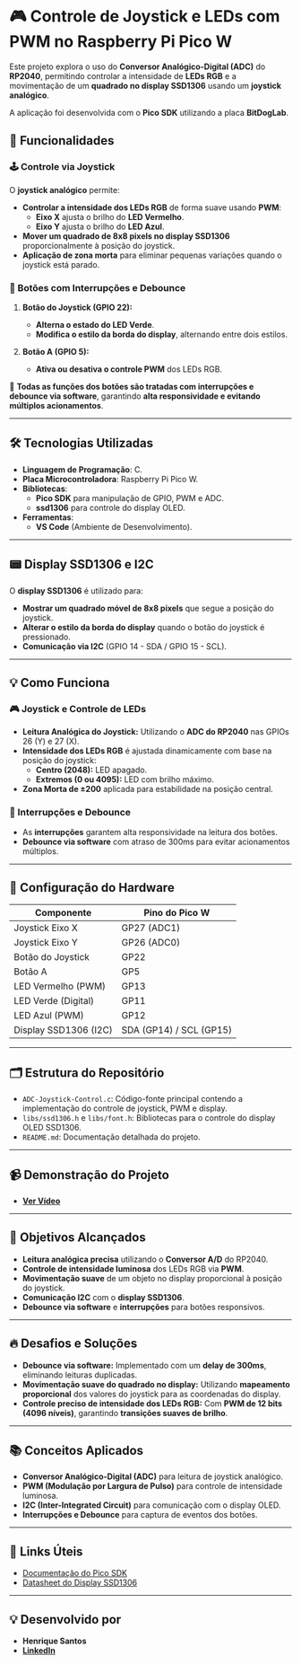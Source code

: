 # 🎮 Controle de Joystick e LEDs com PWM no Raspberry Pi Pico W  

Este projeto explora o uso do **Conversor Analógico-Digital (ADC)** do **RP2040**, permitindo controlar a intensidade de **LEDs RGB** e a movimentação de um **quadrado no display SSD1306** usando um **joystick analógico**.  

A aplicação foi desenvolvida com o **Pico SDK** utilizando a placa **BitDogLab**.  

## 🚀 Funcionalidades  

### 🕹️ Controle via Joystick  
O **joystick analógico** permite:  
- **Controlar a intensidade dos LEDs RGB** de forma suave usando **PWM**:  
  - **Eixo X** ajusta o brilho do **LED Vermelho**.  
  - **Eixo Y** ajusta o brilho do **LED Azul**.  
- **Mover um quadrado de 8x8 pixels no display SSD1306** proporcionalmente à posição do joystick.  
- **Aplicação de zona morta** para eliminar pequenas variações quando o joystick está parado.  

### 🔘 Botões com Interrupções e Debounce  
1. **Botão do Joystick (GPIO 22):**  
   - **Alterna o estado do LED Verde**.  
   - **Modifica o estilo da borda do display**, alternando entre dois estilos.  

2. **Botão A (GPIO 5):**  
   - **Ativa ou desativa o controle PWM** dos LEDs RGB.  

🔄 **Todas as funções dos botões são tratadas com interrupções e debounce via software**, garantindo **alta responsividade e evitando múltiplos acionamentos**.  

---

## 🛠️ Tecnologias Utilizadas  

- **Linguagem de Programação**: C.  
- **Placa Microcontroladora**: Raspberry Pi Pico W.  
- **Bibliotecas**:  
  - **Pico SDK** para manipulação de GPIO, PWM e ADC.  
  - **ssd1306** para controle do display OLED.  
- **Ferramentas**:  
  - **VS Code** (Ambiente de Desenvolvimento).  

---

## 📟 Display SSD1306 e I2C  

O **display SSD1306** é utilizado para:  
- **Mostrar um quadrado móvel de 8x8 pixels** que segue a posição do joystick.  
- **Alterar o estilo da borda do display** quando o botão do joystick é pressionado.  
- **Comunicação via I2C** (GPIO 14 - SDA / GPIO 15 - SCL).  

---

## 💡 Como Funciona  

### 🎮 Joystick e Controle de LEDs  
- **Leitura Analógica do Joystick:** Utilizando o **ADC do RP2040** nas GPIOs 26 (Y) e 27 (X).  
- **Intensidade dos LEDs RGB** é ajustada dinamicamente com base na posição do joystick:  
  - **Centro (2048):** LED apagado.  
  - **Extremos (0 ou 4095):** LED com brilho máximo.  
- **Zona Morta de ±200** aplicada para estabilidade na posição central.  

### 🔘 Interrupções e Debounce  
- As **interrupções** garantem alta responsividade na leitura dos botões.  
- **Debounce via software** com atraso de 300ms para evitar acionamentos múltiplos.  

---

## 🔌 Configuração do Hardware  

| Componente           | Pino do Pico W |  
|----------------------|----------------|  
| Joystick Eixo X      | GP27 (ADC1)    |  
| Joystick Eixo Y      | GP26 (ADC0)    |  
| Botão do Joystick    | GP22           |  
| Botão A              | GP5            |  
| LED Vermelho (PWM)   | GP13           |  
| LED Verde (Digital)  | GP11           |  
| LED Azul (PWM)       | GP12           |  
| Display SSD1306 (I2C)| SDA (GP14) / SCL (GP15) |  

---

## 🗂️ Estrutura do Repositório  

- `ADC-Joystick-Control.c`: Código-fonte principal contendo a implementação do controle de joystick, PWM e display.  
- `libs/ssd1306.h` e `libs/font.h`: Bibliotecas para o controle do display OLED SSD1306.  
- `README.md`: Documentação detalhada do projeto.  

---

## 📹 Demonstração do Projeto  

- **[Ver Vídeo](#)**   

---

## 🎯 Objetivos Alcançados  

- **Leitura analógica precisa** utilizando o **Conversor A/D** do RP2040.  
- **Controle de intensidade luminosa** dos LEDs RGB via **PWM**.  
- **Movimentação suave** de um objeto no display proporcional à posição do joystick.  
- **Comunicação I2C** com o **display SSD1306**.  
- **Debounce via software** e **interrupções** para botões responsivos.  

---

## 🔥 Desafios e Soluções  

- **Debounce via software:** Implementado com um **delay de 300ms**, eliminando leituras duplicadas.  
- **Movimentação suave do quadrado no display:** Utilizando **mapeamento proporcional** dos valores do joystick para as coordenadas do display.  
- **Controle preciso de intensidade dos LEDs RGB:** Com **PWM de 12 bits (4096 níveis)**, garantindo **transições suaves de brilho**.  

---

## 📚 Conceitos Aplicados  

- **Conversor Analógico-Digital (ADC)** para leitura de joystick analógico.  
- **PWM (Modulação por Largura de Pulso)** para controle de intensidade luminosa.  
- **I2C (Inter-Integrated Circuit)** para comunicação com o display OLED.  
- **Interrupções e Debounce** para captura de eventos dos botões.  

---

## 🔗 Links Úteis  

- [Documentação do Pico SDK](https://raspberrypi.github.io/pico-sdk-doxygen/index.html)  
- [Datasheet do Display SSD1306](https://cdn-shop.adafruit.com/datasheets/SSD1306.pdf)  

---

## 💡 Desenvolvido por  

- **Henrique Santos**  
- **[LinkedIn](https://www.linkedin.com/in/dev-henriqueo-santos/)**  
